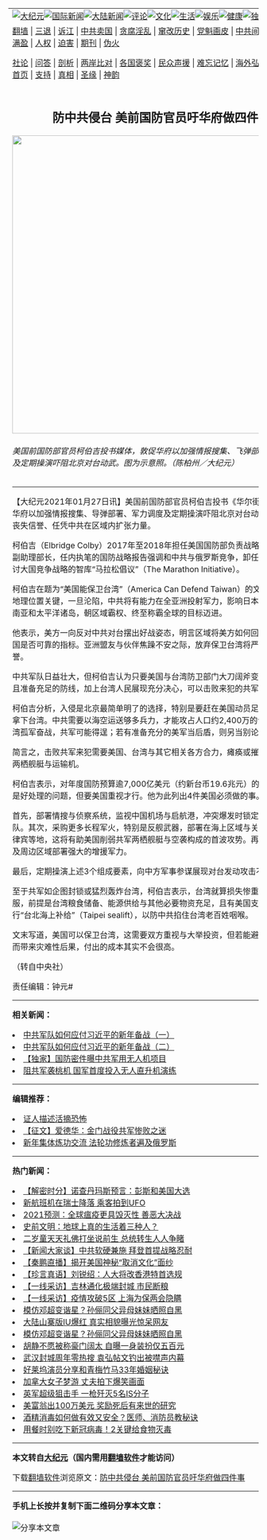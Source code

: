 <a name="1" id="1" target="_blank"></a><span id="1"></span>
<table align=center border="0"><tr><td colspan="2" VALIGN=TOP><a href="https://github.com/yrsmsb310/djy/blob/master/gb/nsc413.md#1"><img src="https://raw.githubusercontent.com/yrsmsb310/www/master/t/djy/1.jpg" title="大纪元"></a><a href="https://github.com/yrsmsb310/djy/blob/master/gb/n24hr.md#1"><img src="https://raw.githubusercontent.com/yrsmsb310/www/master/t/djy/3.jpg" title="国际新闻"></a><a href="https://github.com/yrsmsb310/djy/blob/master/gb/nsc413.md#1"><img src="https://raw.githubusercontent.com/yrsmsb310/www/master/t/djy/4.jpg" title="大陆新闻"></a><a href="https://github.com/yrsmsb310/djy/blob/master/gb/news392.md#1"><img src="https://raw.githubusercontent.com/yrsmsb310/www/master/t/djy/5.jpg" title="评论"></a><a href="https://github.com/yrsmsb310/djy/blob/master/gb/news2007.md#1"><img src="https://raw.githubusercontent.com/yrsmsb310/www/master/t/djy/6.jpg" title="文化"></a><a href="https://github.com/yrsmsb310/djy/blob/master/gb/news2008.md#1"><img src="https://raw.githubusercontent.com/yrsmsb310/www/master/t/djy/7.jpg" title="生活"></a><a href="https://github.com/yrsmsb310/djy/blob/master/gb/ncyule.md#1"><img src="https://raw.githubusercontent.com/yrsmsb310/www/master/t/djy/8.jpg" title="娱乐"></a><a href="https://github.com/yrsmsb310/djy/blob/master/gb/nsc1002.md#1"><img src="https://raw.githubusercontent.com/yrsmsb310/www/master/t/djy/9.jpg" title="健康"><a href="https://github.com/yrsmsb310/djy/blob/master/gb/nf6092.md#1"><img src="https://raw.githubusercontent.com/yrsmsb310/www/master/t/djy/10a.jpg" title="独家"></a><a href="https://github.com/yrsmsb310/djy/blob/master/gb/nf4514.md#1"><img src="https://raw.githubusercontent.com/yrsmsb310/www/master/t/djy/12a.jpg" title="头条"></a></td></tr>
<tr><td colspan="2" VALIGN=TOP><a target="_blank" href="https://github.com/yrsmsb310/www/blob/master/README.md?zsrh#1">翻墙</a> | <a target="_blank" href="https://github.com/yrsmsb310/djy/blob/master/gb/nf5657.md#1">三退</a> | <a target="_blank" href="https://github.com/yrsmsb310/djy/blob/master/gb/nf6124.md#1">诉江</a> | <a target="_blank" href="https://github.com/yrsmsb310/djy/blob/master/gb/nf1176117.md#1">中共卖国</a> | <a target="_blank" href="https://github.com/yrsmsb310/djy/blob/master/gb/nf5773.md#1">贪腐淫乱</a> | <a target="_blank" href="https://github.com/yrsmsb310/djy/blob/master/gb/nf1176115.md#1">窜改历史</a> | <a target="_blank" href="https://github.com/yrsmsb310/djy/blob/master/gb/nf1176107.md#1">党魁画皮</a> | <a target="_blank" href="https://github.com/yrsmsb310/djy/blob/master/gb/nf1320400.md#1">中共间谍</a> | <a target="_blank" href="https://github.com/yrsmsb310/djy/blob/master/gb/nf1176114.md#1">破坏传统</a> | <a target="_blank" href="https://github.com/yrsmsb310/ntdtv/blob/master/gb/prog447_1.md#1">恶贯满盈</a> | <a target="_blank" href="https://github.com/yrsmsb310/djy/blob/master/gb/ncid278.md#1">人权</a> | <a target="_blank" href="https://github.com/yrsmsb310/djy/blob/master/gb/nf1176111.md#1">迫害</a> | <a target="_blank" href="https://gitlab.com/szzdlab/mh-qikan/blob/master/README.md#1">期刊</a> | <a target="_blank" href="https://github.com/yrsmsb310/djy/blob/master/gb/nf5562.md#1">伪火</a></p><p><a target="_blank" href="https://github.com/yrsmsb310/djy/blob/master/gb/9p.md#1">社论</a> | <a target="_blank" href="https://github.com/yrsmsb310/djy/blob/master/gb/nf4378.md#1">问答</a> | <a target="_blank" href="https://github.com/yrsmsb310/djy/blob/master/gb/nf5792.md#1">剖析</a> | <a target="_blank" href="https://github.com/yrsmsb310/djy/blob/master/gb/nf5735.md#1">两岸比对</a> | <a target="_blank" href="https://github.com/yrsmsb310/djy/blob/master/gb/nf6119.md#1">各国褒奖</a> | <a target="_blank" href="https://github.com/yrsmsb310/djy/blob/master/gb/nf6120.md#1">民众声援</a> | <a target="_blank" href="https://github.com/yrsmsb310/djy/blob/master/gb/nf1188594.md#1">难忘记忆</a> | <a target="_blank" href="https://github.com/yrsmsb310/djy/blob/master/gb/nf3180.md#1">海外弘传</a> | <a target="_blank" href="https://github.com/yrsmsb310/djy/blob/master/gb/nf5410.md#1">万人上访</a> | <a target="_blank" href="https://github.com/yrsmsb310/www/blob/master/README.md?zsrh#1">平台首页</a> | <a target="_blank" href="https://github.com/yrsmsb310/djy/blob/master/gb/nf4386.md#1">支持</a> | <a target="_blank" href="https://github.com/yrsmsb310/djy/blob/master/gb/nf4389.md#1">真相</a> | <a target="_blank" href="https://github.com/yrsmsb310/djy/blob/master/gb/nf5790.md#1">圣缘</a> | <a target="_blank" href="https://github.com/yrsmsb310/djy/blob/master/gb/nf4786.md#1">神韵</a></td></tr>
<tr><td VALIGN=TOP width="626"><h2 align=center>防中共侵台 美前国防官员吁华府做四件事</h2>
<img width="600" src="https://i.epochtimes.com/assets/uploads/2019/02/d0b50d5fbfee6727765ea226706bdefa-600x400.jpg" />
<h6>美国前国防部官员柯伯吉投书媒体，敦促华府以加强情报搜集、飞弹部署、军力调度及定期操演吓阻北京对台动武。图为示意照。（陈柏州／大纪元）
</h6>
<hr>
	<p>【大纪元2021年01月27日讯】美国前国防部官员柯伯吉投书《华尔街日报》，敦促华府以加强情报搜集、导弹部署、军力调度及定期操演吓阻北京对台动武，避免美国丧失信誉、任凭中共在区域内扩张力量。</p>
<p>柯伯吉（Elbridge Colby）2017年至2018年担任美国国防部负责战略与军力发展的副助理部长，任内执笔的国防战略报告强调和中共与俄罗斯竞争，卸任后共同成立探讨大国竞争战略的智库“马拉松倡议”（The Marathon Initiative）。</p>
<p>柯伯吉在题为“美国能保卫台湾”（America Can Defend Taiwan）的文章写道，台湾地理位置关键，一旦沦陷，中共将有能力在全亚洲投射军力，影响日本、菲律宾、东南亚和太平洋诸岛，朝区域霸权、终至称霸全球的目标迈进。</p>
<p>他表示，美方一向反对中共对台摆出好战姿态，明言区域将美方如何回应攻击视为美国是否可靠的指标。亚洲盟友与伙伴焦躁不安之际，放弃保卫台湾将严重损害美国信誉。</p>
<p>中共军队日益壮大，但柯伯吉认为只要美国与台湾防卫部门大刀阔斧变革，建构精良且准备充足的防线，加上台湾人民展现充分决心，可以击败来犯的共军。</p>
<p>柯伯吉分析，入侵是北京最简单明了的选择，特别是要赶在美国动员足够军力回应前拿下台湾。中共需要以海空运送够多兵力，才能攻占人口约2,400万的台湾。如果台湾孤军奋战，共军可能得逞；若有准备充分的美军当后盾，则另当别论。</p>
<p>简言之，击败共军来犯需要美国、台湾与其它相关各方合力，瘫痪或摧毁足够的共军两栖舰艇与运输机。</p>
<p>柯伯吉表示，对年度国防预算逾7,000亿美元（约新台币19.6兆元）的美国来说，这是好处理的问题，但要美国重视才行。他为此列出4件美国必须做的事。</p>
<p>首先，部署情搜与侦察系统，监视中国机场与启航港，冲突爆发时锁定共军侵略部队。其次，采购更多长程军火，特别是反舰武器，部署在海上区域与关岛、日本与菲律宾等地，这将有助美国削弱共军两栖舰艇与空袭构成的首波攻势。再者，在太平洋及周边区域部署强大的增援军力。</p>
<p>最后，定期操演上述3个组成要素，向中方军事参谋展现对台发动攻击不易成功。</p>
<p>至于共军如企图封锁或猛烈轰炸台湾，柯伯吉表示，台湾就算损失惨重也不大可能屈服，前提是台湾粮食储备、能源供给与其他必要物资充足，且有美国支援。美国可进行“台北海上补给”（Taipei sealift），以防中共掐住台湾老百姓咽喉。</p>
<p>文末写道，美国可以保卫台湾，这需要双方重视与大举投资，但若能避免中共因误会而带来灾难性后果，付出的成本其实不会很高。</p>
<p>（转自中央社）</p>
<p>责任编辑：钟元#</p>
	
<hr>


<strong>相关新闻：</strong>
<li><a href="https://github.com/yrsmsb310/djy/blob/master/gb/21/1/17/n12693995.md#1">中共军队如何应付习近平的新年备战（一）</a></li>
<li><a href="https://github.com/yrsmsb310/djy/blob/master/gb/21/1/17/n12694011.md#1">中共军队如何应付习近平的新年备战（二）</a></li>
<li><a href="https://github.com/yrsmsb310/djy/blob/master/gb/21/1/18/n12696443.md#1">【独家】国防密件曝中共军用无人机项目</a></li>
<li><a href="https://github.com/yrsmsb310/djy/blob/master/gb/21/1/19/n12697942.md#1">阻共军袭桃机 国军首度投入无人直升机演练</a></li>
<hr>


<strong>编辑推荐：</strong>
<li><a href="https://github.com/yrsmsb310/djy/blob/master/gb/16/8/7/n8177641.md?dfh#1" target="_blank">证人描述活摘恐怖</a></li><li><a href="https://github.com/tsiac2612/djy/blob/master/gb/19/5/30/n11290434.md#1" target="_blank">【征文】爱德华：金门战役共军惨败之迷</a></li><li><a href="https://github.com/tsiac2612/djy/blob/master/gb/20/1/17/n11800547.md#1" target="_blank">新年集体炼功交流 法轮功修炼者遍及俄罗斯</a></li>
<hr>

<strong>热门新闻：</strong>
<li><a href="https://github.com/unrhwi3015/djy/blob/master/gb/21/1/23/n12706624.md#1">【解密时分】诺查丹玛斯预言：彭斯和美国大选</a></li>
<li><a href="https://github.com/unrhwi3015/djy/blob/master/gb/21/1/22/n12704671.md#1">新航班机在瑞士降落 乘客拍到UFO</a></li>
<li><a href="https://github.com/unrhwi3015/djy/blob/master/gb/21/1/23/n12706868.md#1">2021预测：全球瘟疫更具毁灭性 善恶大决战</a></li>
<li><a href="https://github.com/unrhwi3015/djy/blob/master/gb/21/1/23/n12707590.md#1">史前文明：地球上真的生活着三种人？</a></li>
<li><a href="https://github.com/unrhwi3015/djy/blob/master/gb/21/1/8/n12675378.md#1">二岁童天天礼佛打坐说前生 总统转生人人争睹</a></li>
<li><a href="https://github.com/unrhwi3015/djy/blob/master/gb/21/1/26/n12713385.md#1">【新闻大家谈】中共软硬兼施 拜登首提战略忍耐</a></li>
<li><a href="https://github.com/unrhwi3015/djy/blob/master/gb/21/1/26/n12714056.md#1">【秦鹏直播】揭开美国神秘“取消文化”面纱</a></li>
<li><a href="https://github.com/unrhwi3015/djy/blob/master/gb/21/1/26/n12712047.md#1">【珍言真语】刘锐绍：人大将改香港特首选规</a></li>
<li><a href="https://github.com/unrhwi3015/djy/blob/master/gb/21/1/24/n12709011.md#1">【一线采访】吉林通化极端封城 市民断粮</a></li>
<li><a href="https://github.com/unrhwi3015/djy/blob/master/gb/21/1/25/n12709466.md#1">【一线采访】疫情攻破5区 上海为保两会隐瞒</a></li>
<li><a href="https://github.com/unrhwi3015/djy/blob/master/gb/21/1/24/n12709154.md#1">模仿邓超变谐星？孙俪同父异母妹妹晒照自黑</a></li>
<li><a href="https://github.com/unrhwi3015/djy/blob/master/gb/21/1/25/n12711517.md#1">大陆山寨版IU爆红 真实相貌曝光惊呆网友</a></li>
<li><a href="https://github.com/unrhwi3015/djy/blob/master/gb/21/1/24/n12709154.md#1">模仿邓超变谐星？孙俪同父异母妹妹晒照自黑</a></li>
<li><a href="https://github.com/unrhwi3015/djy/blob/master/gb/21/1/24/n12708979.md#1">胡静不愿被称豪门阔太 自曝一身装扮仅五百元</a></li>
<li><a href="https://github.com/unrhwi3015/djy/blob/master/gb/21/1/26/n12711753.md#1">武汉封城周年零热搜 袁弘帖文钓出被噤声内幕</a></li>
<li><a href="https://github.com/unrhwi3015/djy/blob/master/gb/21/1/24/n12708753.md#1">好莱坞演员分享和青梅竹马33年婚姻秘诀</a></li>
<li><a href="https://github.com/unrhwi3015/djy/blob/master/gb/21/1/24/n12708389.md#1">加拿大女子梦游 丈夫拍下爆笑画面</a></li>
<li><a href="https://github.com/unrhwi3015/djy/blob/master/gb/21/1/25/n12710391.md#1">英军超级狙击手 一枪歼灭5名IS分子</a></li>
<li><a href="https://github.com/unrhwi3015/djy/blob/master/gb/21/1/24/n12708472.md#1">美富翁出100万美元 奖励死后有来世的研究</a></li>
<li><a href="https://github.com/unrhwi3015/djy/blob/master/gb/21/1/23/n12707431.md#1">酒精消毒如何做有效又安全？医师、消防员教秘诀</a></li>
<li><a href="https://github.com/unrhwi3015/djy/blob/master/gb/21/1/26/n12712049.md#1">用餐时别吃下新冠病毒！2关键给食物灭毒</a></li>
<hr>

<strong>本文转自<a href="https://www.epochtimes.com">大纪元</a>（国内需用<a href="https://github.com/yrsmsb310/www/blob/master/README.md#8">翻墙软件</a>才能访问）</strong><p>下载<a href="https://github.com/yrsmsb310/www/blob/master/README.md#8">翻墙软件</a>浏览原文：<a href="https://www.epochtimes.com/gb/21/1/27/n12714393.htm">防中共侵台 美前国防官员吁华府做四件事</a></p><hr>

<strong>手机上长按并复制下面二维码分享本文章：</strong><br><br><img src="https://chart.apis.google.com/chart?cht=qr&chs=240x240&choe=UTF-8&chld=M|2&chl=https://github.com/yrsmsb310/djy/blob/master/gb/21/1/27/n12714393.md%231" title="分享本文章"></td><td VALIGN=TOP><a href="https://github.com/yrsmsb310/djy/blob/master/gb/16/1/21/n4622075.md?dfh#1" target="_blank"><img src="https://raw.githubusercontent.com/yrsmsb310/djy/master/gb/300/wei-f1.jpg" title="中共的伪火骗局"  alt="中共的伪火骗局"></a><br><a href="https://github.com/yrsmsb310/www/blob/master/README.md?dfh#9" target="_blank"><img src="https://raw.githubusercontent.com/yrsmsb310/djy/master/gb/300/yong-h.jpg" title="永恒的见证"  alt="永恒的见证"></a><br><a href="https://github.com/yrsmsb310/djy/blob/master/gb/13/9/29/n3974789.md?dfh#1" target="_blank"><img src="https://raw.githubusercontent.com/yrsmsb310/djy/master/gb/300/shang-lnz.jpg" title="善良女子被中共投男牢"  alt="善良女子被中共投男牢"></a><br><a href="https://github.com/yrsmsb310/djy/blob/master/gb/16/3/16/n4663449.md?dfh#1" target="_blank"><img src="https://raw.githubusercontent.com/yrsmsb310/djy/master/gb/300/huo-z3.jpg" title="警卫目击活摘器官"  alt="警卫目击活摘器官"></a><br><a href="https://github.com/yrsmsb310/djy/blob/master/gb/16/8/7/n8177641.md?dfh#1" target="_blank"><img src="https://raw.githubusercontent.com/yrsmsb310/djy/master/gb/300/huo-z4.jpg" title="证人描述活摘恐怖"  alt="证人描述活摘恐怖"></a><br><a href="https://github.com/yrsmsb310/djy/blob/master/gb/10/4/19/n2881569.md?dfh#1" target="_blank"><img src="https://raw.githubusercontent.com/yrsmsb310/djy/master/gb/300/huo-z1.jpg" title="揭开活摘器官黑幕"  alt="揭开活摘器官黑幕"></a><br><a href="https://github.com/yrsmsb310/djy/blob/master/gb/10/11/7/n3077476.md?dfh#1" target="_blank"><img src="https://raw.githubusercontent.com/yrsmsb310/djy/master/gb/300/ma-ks.jpg" title="马克思的成魔之路"  alt="马克思的成魔之路"></a><br><a href="https://github.com/yrsmsb310/djy/blob/master/gb/14/6/9/n4173977.md?dfh#1" target="_blank"><img src="https://raw.githubusercontent.com/yrsmsb310/djy/master/gb/300/chang-zs.jpg" title="藏字石 蕴天机"  alt="藏字石 蕴天机"></a><br><a href="https://github.com/yrsmsb310/djy/blob/master/gb/18/5/10/n10381511.md?dfh#1" target="_blank"><img src="https://raw.githubusercontent.com/yrsmsb310/djy/master/gb/300/st1.jpg" title="关注3亿人三退"  alt="关注3亿人三退"></a><br><a href="https://github.com/yrsmsb310/djy/blob/master/gb/18/3/21/n10237682.md?dfh#1" target="_blank"><img src="https://raw.githubusercontent.com/yrsmsb310/djy/master/gb/300/jie-t.jpg" title="解体中共复兴中华"  alt="解体中共复兴中华"></a><br><a href="https://github.com/yrsmsb310/djy/blob/master/gb/9/2/9/n2422991.md?dfh#1" target="_blank"><img src="https://raw.githubusercontent.com/yrsmsb310/djy/master/gb/300/gao-zs.jpg" title="中共迫害良心律师"  alt="中共迫害良心律师"></a><br><a href="https://github.com/yrsmsb310/djy/blob/master/gb/18/12/9/n10900044.md?dfh#1" target="_blank"><img src="https://raw.githubusercontent.com/yrsmsb310/djy/master/gb/300/sj1.jpg" title="303万人举报江泽民"  alt="303万人举报江泽民"></a><br><a href="https://github.com/yrsmsb310/djy/blob/master/gb/18/8/28/n10672014.md?dfh#1" target="_blank"><img src="https://raw.githubusercontent.com/yrsmsb310/djy/master/gb/300/sj2.jpg" title="这些官员为何起诉江泽民"  alt="这些官员为何起诉江泽民"></a><br><a href="https://github.com/yrsmsb310/djy/blob/master/gb/8/12/18/n2367165.md?dfh#1" target="_blank"><img src="https://raw.githubusercontent.com/yrsmsb310/djy/master/gb/300/liangan.jpg" title="海峡两岸的强烈对比"  alt="海峡两岸的强烈对比"></a><br><a href="https://github.com/yrsmsb310/djy/blob/master/gb/15/12/10/n4593139.md?dfh#1" target="_blank"><img src="https://raw.githubusercontent.com/yrsmsb310/djy/master/gb/300/jia-ndzl.jpg" title="加拿大总理的贺信"  alt="加拿大总理的贺信"></a><br><a href="https://github.com/yrsmsb310/djy/blob/master/gb/11/6/17/n3289382.md?dfh#1" target="_blank"><img src="https://raw.githubusercontent.com/yrsmsb310/djy/master/gb/300/xiao-wd.jpg" title="探寻真相兼听则明"  alt="探寻真相兼听则明"></a><br><a href="https://github.com/yrsmsb310/djy/blob/master/gb/18/10/27/n10812623.md?dfh#1" target="_blank"><img src="https://raw.githubusercontent.com/yrsmsb310/djy/master/gb/300/yindu.jpg" title="印度媒体报道东方"  alt="印度媒体报道东方"></a><br><a href="https://github.com/yrsmsb310/djy/blob/master/gb/18/6/9/n10469652.md?dfh#1" target="_blank"><img src="https://raw.githubusercontent.com/yrsmsb310/djy/master/gb/300/xie-j.jpg" title="不一样的海外校园"  alt="不一样的海外校园"></a><br><a href="https://github.com/yrsmsb310/djy/blob/master/gb/7/4/5/n1669415.md?dfh#1" target="_blank"><img src="https://raw.githubusercontent.com/yrsmsb310/djy/master/gb/300/li-up.jpg" title="从大师到徒弟的传奇"  alt="从大师到徒弟的传奇"></a><br><a href="https://github.com/yrsmsb310/djy/blob/master/gb/17/5/26/n9191512.md?dfh#1" target="_blank"><img src="https://raw.githubusercontent.com/yrsmsb310/djy/master/gb/300/zfl2.jpg" title="亿万人与东方一本奇书"  alt="亿万人与东方一本奇书"></a><br><a href="https://github.com/yrsmsb310/djy/blob/master/gb/13/11/27/n4020290.md?dfh#1" target="_blank"><img src="https://raw.githubusercontent.com/yrsmsb310/djy/master/gb/300/zhen-h.jpg" title="大陆见不到的震撼场面"  alt="大陆见不到的震撼场面"></a><br><a href="https://github.com/yrsmsb310/djy/blob/master/gb/15/7/17/n4482910.md?dfh#1" target="_blank"><img src="https://raw.githubusercontent.com/yrsmsb310/djy/master/gb/300/dalu-sk.jpg" title="人心向善 大陆当初盛况"  alt="人心向善 大陆当初盛况"></a><br><a href="https://github.com/yrsmsb310/djy/blob/master/gb/19/1/5/n10955468.md?dfh#1" target="_blank"><img src="https://raw.githubusercontent.com/yrsmsb310/djy/master/gb/300/zfl1.jpg" title="追寻真理 这书讲什么"  alt="追寻真理 这书讲什么"></a><br><a href="https://github.com/yrsmsb310/www/blob/master/README.md?dfh#1" target="_blank"><img src="https://raw.githubusercontent.com/yrsmsb310/djy/master/gb/300/fq1.jpg" title="下载免费翻墙软件"  alt="下载免费翻墙软件"></a><br></td></tr></table>
